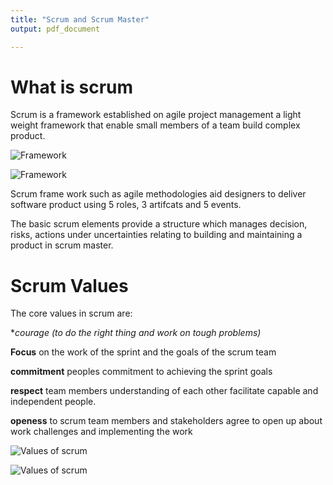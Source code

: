 ```yaml
---
title: "Scrum and Scrum Master"
output: pdf_document

---
```


# What is scrum
Scrum is a framework established on agile project management a light weight framework that enable small members of a team build complex product. 


![Framework](Rdme/Screenshot_20220922-212106_gram.jpg)

![Framework](https://drive.google.com/file/d/1nTaH9v6sPq5qG2hPhh-UlqndgEp1ZJw6/view?usp=sharing)

Scrum frame work such as agile methodologies aid designers to deliver software product using 5 roles, 3 artifcats and 5 events.  

The basic scrum elements provide a structure which manages decision, risks, actions under uncertainties relating to building and maintaining a product in scrum master.


# Scrum Values 
The core values in scrum are:

**courage (to do the right thing and work on tough problems)*

**Focus** on the work of the sprint and the goals of the scrum team

**commitment** peoples commitment to achieving the sprint goals

**respect** team members understanding of each other facilitate capable and independent people.

**openess** to scrum team members and stakeholders agree to open up about work challenges and implementing the work


![Values of scrum](../../Desktop/my%20app2/cil-internship-cohort-04/Rdme/Screenshot_20220922-212053.jpg)

![Values of scrum](https://drive.google.com/file/d/1jvlGOzlCUcX0ucNA2bbjqYVjxYVHCPNB/view?usp=sharing)